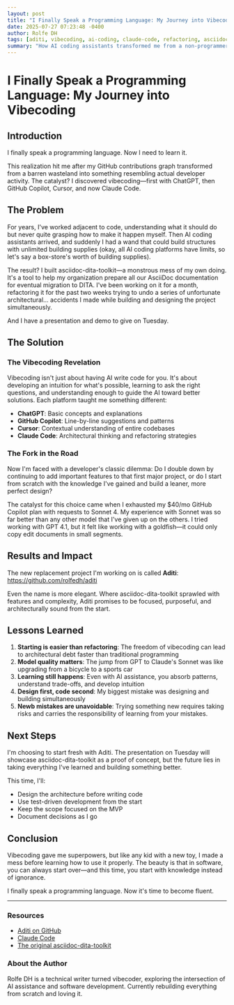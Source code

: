 ```yaml
---
layout: post
title: "I Finally Speak a Programming Language: My Journey into Vibecoding"
date: 2025-07-27 07:23:48 -0400
author: Rolfe DH
tags: [aditi, vibecoding, ai-coding, claude-code, refactoring, asciidoc, dita]
summary: "How AI coding assistants transformed me from a non-programmer to someone who ships code daily, and why I'm starting over with Aditi."
---
```


# I Finally Speak a Programming Language: My Journey into Vibecoding

## Introduction

I finally speak a programming language. Now I need to learn it.

This realization hit me after my GitHub contributions graph transformed from a barren wasteland into something resembling actual developer activity. The catalyst? I discovered vibecoding—first with ChatGPT, then GitHub Copilot, Cursor, and now Claude Code.

## The Problem

For years, I've worked adjacent to code, understanding what it should do but never quite grasping how to make it happen myself. Then AI coding assistants arrived, and suddenly I had a wand that could build structures with unlimited building supplies (okay, all AI coding platforms have limits, so let's say a box-store's worth of building supplies).

The result? I built asciidoc-dita-toolkit—a monstrous mess of my own doing. It's a tool to help my organization prepare all our AsciiDoc documentation for eventual migration to DITA. I've been working on it for a month, refactoring it for the past two weeks trying to undo a series of unfortunate architectural... accidents I made while building and designing the project simultaneously.

And I have a presentation and demo to give on Tuesday.

## The Solution

### The Vibecoding Revelation

Vibecoding isn't just about having AI write code for you. It's about developing an intuition for what's possible, learning to ask the right questions, and understanding enough to guide the AI toward better solutions. Each platform taught me something different:

- **ChatGPT**: Basic concepts and explanations
- **GitHub Copilot**: Line-by-line suggestions and patterns
- **Cursor**: Contextual understanding of entire codebases
- **Claude Code**: Architectural thinking and refactoring strategies

### The Fork in the Road

Now I'm faced with a developer's classic dilemma: Do I double down by continuing to add important features to that first major project, or do I start from scratch with the knowledge I've gained and build a leaner, more perfect design?

The catalyst for this choice came when I exhausted my $40/mo GitHub Copilot plan with requests to Sonnet 4. My experience with Sonnet was so far better than any other model that I've given up on the others. I tried working with GPT 4.1, but it felt like working with a goldfish—it could only copy edit documents in small segments.

## Results and Impact

The new replacement project I'm working on is called **Aditi**: https://github.com/rolfedh/aditi

Even the name is more elegant. Where asciidoc-dita-toolkit sprawled with features and complexity, Aditi promises to be focused, purposeful, and architecturally sound from the start.

## Lessons Learned

1. **Starting is easier than refactoring**: The freedom of vibecoding can lead to architectural debt faster than traditional programming
2. **Model quality matters**: The jump from GPT to Claude's Sonnet was like upgrading from a bicycle to a sports car
3. **Learning still happens**: Even with AI assistance, you absorb patterns, understand trade-offs, and develop intuition
4. **Design first, code second**: My biggest mistake was designing and building simultaneously
5. **Newb mistakes are unavoidable**: Trying something new requires taking risks and carries the responsibility of learning from your mistakes.

## Next Steps

I'm choosing to start fresh with Aditi. The presentation on Tuesday will showcase asciidoc-dita-toolkit as a proof of concept, but the future lies in taking everything I've learned and building something better.

This time, I'll:
- Design the architecture before writing code
- Use test-driven development from the start
- Keep the scope focused on the MVP
- Document decisions as I go

## Conclusion

Vibecoding gave me superpowers, but like any kid with a new toy, I made a mess before learning how to use it properly. The beauty is that in software, you can always start over—and this time, you start with knowledge instead of ignorance.

I finally speak a programming language. Now it's time to become fluent.

---

### Resources

- [Aditi on GitHub](https://github.com/rolfedh/aditi)
- [Claude Code](https://claude.ai/code)
- [The original asciidoc-dita-toolkit](https://github.com/rolfedh/asciidoc-dita-toolkit)

### About the Author

Rolfe DH is a technical writer turned vibecoder, exploring the intersection of AI assistance and software development. Currently rebuilding everything from scratch and loving it.
